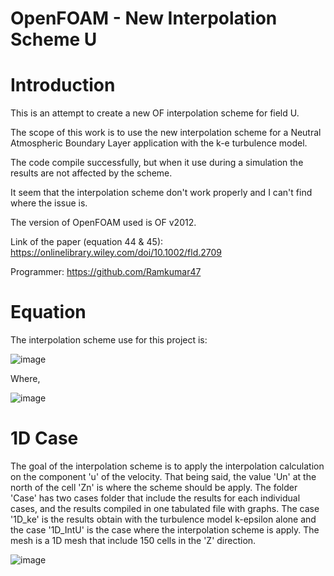 # OpenFOAM - New Interpolation Scheme U

# Introduction

This is an attempt to create a new OF interpolation scheme for field U.

The scope of this work is to use the new interpolation scheme for a Neutral Atmospheric Boundary Layer application
with the k-e turbulence model.

The code compile successfully, but when it use during a simulation the results are not affected by the scheme.

It seem that the interpolation scheme don't work properly and I can't find where the issue is.

The version of OpenFOAM used is OF v2012.

Link of the paper (equation 44 & 45): https://onlinelibrary.wiley.com/doi/10.1002/fld.2709

Programmer: https://github.com/Ramkumar47

# Equation

The interpolation scheme use for this project is:

![image](https://user-images.githubusercontent.com/64756528/153983776-8a9a24c3-ee45-4c35-b94b-9789359ea2ce.png)

Where,

![image](https://user-images.githubusercontent.com/64756528/153983803-5672e73e-c57c-4700-bd3e-d50bfc63ee15.png)


# 1D Case

The goal of the interpolation scheme is to apply the interpolation calculation on the component 'u' of the velocity.
That being said, the value 'Un' at the north of the cell 'Zn' is where the scheme should be apply. The folder 'Case' has two cases folder that include the results for each individual cases, and the results compiled in one tabulated file with graphs. The case '1D_ke' is the results obtain with the turbulence model k-epsilon alone and the case '1D_IntU' is the case where the interpolation scheme is apply. The mesh is a 1D mesh that include 150 cells in the 'Z' direction. 

![image](https://user-images.githubusercontent.com/64756528/153982544-8ae44806-2e3b-4d31-804b-e795111eed10.png)
